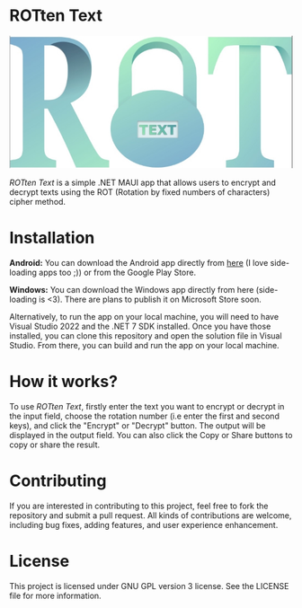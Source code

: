 # ROTten Text

<img src="https://github.com/Moataz111/ROTten-Text/blob/master/ROTten%20Text%20JPG.jpg"/>

_ROTten Text_ is a simple .NET MAUI app that allows users to encrypt and decrypt texts using the ROT (Rotation by fixed numbers of characters) cipher method.

# Installation
**Android:** You can download the Android app directly from [here](https://github.com/Moataz111/ROTten-Text/blob/master/Android/ROTten%20Text.apk) (I love side-loading apps too ;)) or from the Google Play Store.

**Windows:** You can download the Windows app directly from here (side-loading is <3). There are plans to publish it on Microsoft Store soon.

Alternatively, to run the app on your local machine, you will need to have Visual Studio 2022 and the .NET 7 SDK installed. Once you have those installed, you can clone this repository and open the solution file in Visual Studio. From there, you can build and run the app on your local machine.

# How it works?
To use _ROTten Text_, firstly enter the text you want to encrypt or decrypt in the input field, choose the rotation number (i.e enter the first and second keys), and click the "Encrypt" or "Decrypt" button. The output will be displayed in the output field. You can also click the Copy or Share buttons to copy or share the result.

# Contributing
If you are interested in contributing to this project, feel free to fork the repository and submit a pull request. All kinds of contributions are welcome, including bug fixes, adding features, and user experience enhancement.

# License
This project is licensed under GNU GPL version 3 license. See the LICENSE file for more information.
